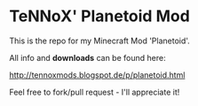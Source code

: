 # TeNNoX' Planetoid Mod

This is the repo for my Minecraft Mod 'Planetoid'.


All info and **downloads** can be found here: 

http://tennoxmods.blogspot.de/p/planetoid.html

Feel free to fork/pull request - I'll appreciate it!
